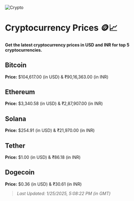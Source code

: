 
![Crypto](https://www.techguide.com.au/wp-content/uploads/2020/11/crypto3.jpeg)

# Cryptocurrency Prices 🪙📈

#### Get the latest cryptocurrency prices in USD and INR for top 5 cryptocurrencies.

## Bitcoin

**Price:** $104,617.00 (in USD) & ₹90,16,363.00 (in INR)

## Ethereum

**Price:** $3,340.58 (in USD) & ₹2,87,907.00 (in INR)

## Solana

**Price:** $254.91 (in USD) & ₹21,970.00 (in INR)

## Tether

**Price:** $1.00 (in USD) & ₹86.18 (in INR)

## Dogecoin

**Price:** $0.36 (in USD) & ₹30.61 (in INR)

> _Last Updated: 1/25/2025, 5:08:22 PM (in GMT)_
